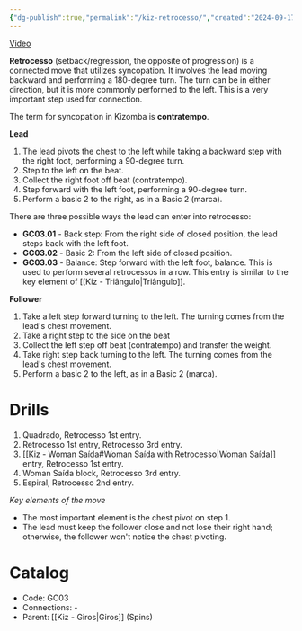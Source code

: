 ```yaml
---
{"dg-publish":true,"permalink":"/kiz-retrocesso/","created":"2024-09-17T13:01:09.536-04:00","updated":"2024-11-21T12:45:59.580-05:00"}
---
```



[Video](https://youtu.be/uxaAVK91mzA)

**Retrocesso** (setback/regression, the opposite of progression) is a connected move that utilizes syncopation. It involves the lead moving backward and performing a 180-degree turn. The turn can be in either direction, but it is more commonly performed to the left. This is a very important step used for connection.

The term for syncopation in Kizomba is **contratempo**.

**Lead**
1. The lead pivots the chest to the left while taking a backward step with the right foot, performing a 90-degree turn.
2. Step to the left on the beat.
3. Collect the right foot off beat (contratempo).
4. Step forward with the left foot, performing a 90-degree turn.
5. Perform a basic 2 to the right, as in a Basic 2 (marca).

There are three possible ways the lead can enter into retrocesso:

- **GC03.01** - Back step: From the right side of closed position, the lead steps back with the left foot.
- **GC03.02** - Basic 2: From the left side of closed position.
- **GC03.03** - Balance: Step forward with the left foot, balance. This is used to perform several retrocessos in a row. This entry is similar to the key element of [[Kiz - Triângulo\|Triângulo]].

**Follower**
1. Take a left step forward turning to the left. The turning comes from the lead's chest movement.
2. Take a right step to the side on the beat
3. Collect the left step off beat (contratempo) and transfer the weight.
4. Take right step back turning to the left. The turning comes from the lead's chest movement.
5. Perform a basic 2 to the left, as in a Basic 2 (marca).

# Drills

1. Quadrado, Retrocesso 1st entry.
2. Retrocesso 1st entry, Retrocesso 3rd entry.
3. [[Kiz - Woman Saída#Woman Saída with Retrocesso\|Woman Saída]] entry, Retrocesso 1st entry.
4. Woman Saída block, Retrocesso 3rd entry.
5. Espiral, Retrocesso 2nd entry.

*Key elements of the move*
- The most important element is the chest pivot on step 1.
- The lead must keep the follower close and not lose their right hand; otherwise, the follower won't notice the chest pivoting.

# Catalog

- Code: GC03
- Connections: -
- Parent: [[Kiz - Giros\|Giros]] (Spins)
